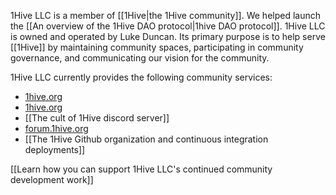 1Hive LLC is a member of [[1Hive|the 1Hive community]]. We helped launch the [[An overview of the 1Hive DAO protocol|1hive DAO protocol]]. 1Hive LLC is owned and operated by Luke Duncan. Its primary purpose is to help serve [[1Hive]] by maintaining community spaces, participating in community governance, and communicating our vision for the community.

1Hive LLC currently provides the following community services:
* [1hive.org](https://1hive.org/)
* [1hive.org](/in)
* [[The cult of 1Hive discord server]]
* [forum.1hive.org](https://forum.1hive.org)
* [[The 1Hive Github organization and continuous integration deployments]]

[[Learn how you can support 1Hive LLC's continued community development work]]


